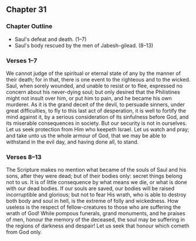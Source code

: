 ## Chapter 31

### Chapter Outline

- Saul's defeat and death. (1–7)
- Saul's body rescued by the men of Jabesh-gilead. (8–13)

### Verses 1–7

We cannot judge of the spiritual or eternal state of any by the manner of their death; for in that, there is one event to the righteous and to the wicked. Saul, when sorely wounded, and unable to resist or to flee, expressed no concern about his never-dying soul; but only desired that the Philistines might not insult over him, or put him to pain, and he became his own murderer. As it is the grand deceit of the devil, to persuade sinners, under great difficulties, to fly to this last act of desperation, it is well to fortify the mind against it, by a serious consideration of its sinfulness before God, and its miserable consequences in society. But our security is not in ourselves. Let us seek protection from Him who keepeth Israel. Let us watch and pray; and take unto us the whole armour of God, that we may be able to withstand in the evil day, and having done all, to stand.

### Verses 8–13

The Scripture makes no mention what became of the souls of Saul and his sons, after they were dead; but of their bodies only: secret things belong not to us. It is of little consequence by what means we die, or what is done with our dead bodies. If our souls are saved, our bodies will be raised incorruptible and glorious; but not to fear His wrath, who is able to destroy both body and soul in hell, is the extreme of folly and wickedness. How useless is the respect of fellow-creatures to those who are suffering the wrath of God! While pompous funerals, grand monuments, and he praises of men, honour the memory of the deceased, the soul may be suffering in the regions of darkness and despair! Let us seek that honour which cometh from God only.

